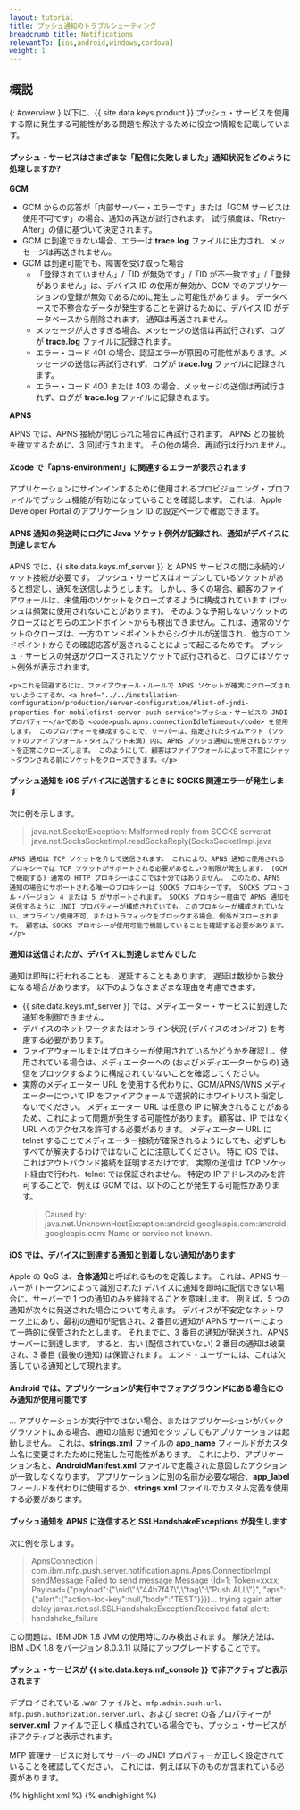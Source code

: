 ```yaml
---
layout: tutorial
title: プッシュ通知のトラブルシューティング
breadcrumb_title: Notifications
relevantTo: [ios,android,windows,cordova]
weight: 1
---
```

<!-- NLS_CHARSET=UTF-8 -->
## 概説
{: #overview }
以下に、{{ site.data.keys.product }} プッシュ・サービスを使用する際に発生する可能性がある問題を解決するために役立つ情報を記載しています。

<div class="panel panel-default">
  <div class="panel-heading"><h4>プッシュ・サービスはさまざまな「配信に失敗しました」通知状況をどのように処理しますか?</h4></div>
  <div class="panel-body">
    <b>GCM</b><br/>
    <ul>
        <li>GCM からの応答が「内部サーバー・エラーです」または「GCM サービスは使用不可です」の場合、通知の再送が試行されます。 試行頻度は、「Retry-After」の値に基づいて決定されます。</li>
        <li>GCM に到達できない場合、エラーは <b>trace.log</b> ファイルに出力され、メッセージは再送されません。</li>
        <li>GCM は到達可能でも、障害を受け取った場合
            <ul>
                <li>「登録されていません」/「ID が無効です」/「ID が不一致です」/「登録がありません」は、デバイス ID の使用が無効か、GCM でのアプリケーションの登録が無効であるために発生した可能性があります。 データベースで不整合なデータが発生することを避けるために、デバイス ID がデータベースから削除されます。 通知は再送されません。</li>
                <li>メッセージが大きすぎる場合、メッセージの送信は再試行されず、ログが <b>trace.log</b> ファイルに記録されます。</li>
                <li>エラー・コード 401 の場合、認証エラーが原因の可能性があります。メッセージの送信は再試行されず、ログが <b>trace.log</b> ファイルに記録されます。</li>
                <li>エラー・コード 400 または 403 の場合、メッセージの送信は再試行されず、ログが <b>trace.log</b> ファイルに記録されます。</li>
            </ul>
        </li>
    </ul>
    <b>APNS</b><br/>
    <p>APNS では、APNS 接続が閉じられた場合に再試行されます。 APNS との接続を確立するために、3 回試行されます。 その他の場合、再試行は行われません。</p>
  </div>
</div>

<div class="panel panel-default">
  <div class="panel-heading"><h4>Xcode で「apns-environment」に関連するエラーが表示されます</h4></div>
  <div class="panel-body">
    <p>アプリケーションにサインインするために使用されるプロビジョニング・プロファイルでプッシュ機能が有効になっていることを確認します。 これは、Apple Developer Portal のアプリケーション ID の設定ページで確認できます。</p>
  </div>
</div>

<div class="panel panel-default">
  <div class="panel-heading"><h4>APNS 通知の発送時にログに Java ソケット例外が記録され、通知がデバイスに到達しません</h4></div>
  <div class="panel-body">
    <p>APNS では、{{ site.data.keys.mf_server }} と APNS サービスの間に永続的ソケット接続が必要です。 プッシュ・サービスはオープンしているソケットがあると想定し、通知を送信しようとします。 しかし、多くの場合、顧客のファイアウォールは、未使用のソケットをクローズするように構成されています (プッシュは頻繁に使用されないことがあります)。 そのような予期しないソケットのクローズはどちらのエンドポイントからも検出できません。これは、通常のソケットのクローズは、一方のエンドポイントからシグナルが送信され、他方のエンドポイントからその確認応答が返されることによって起こるためです。 プッシュ・サービスの発送がクローズされたソケットで試行されると、ログにはソケット例外が表示されます。</p>
    
    <p>これを回避するには、ファイアウォール・ルールで APNS ソケットが確実にクローズされないようにするか、<a href="../../installation-configuration/production/server-configuration/#list-of-jndi-properties-for-mobilefirst-server-push-service">プッシュ・サービスの JNDI プロパティー</a>である <code>push.apns.connectionIdleTimeout</code> を使用します。 このプロパティーを構成することで、サーバーは、指定されたタイムアウト (ソケットのファイアウォール・タイムアウト未満) 内に APNS プッシュ通知に使用されるソケットを正常にクローズします。 このようにして、顧客はファイアウォールによって不意にシャットダウンされる前にソケットをクローズできます。</p>
  </div>
</div>

<div class="panel panel-default">
  <div class="panel-heading"><h4>プッシュ通知を iOS デバイスに送信するときに SOCKS 関連エラーが発生します</h4></div>
  <div class="panel-body">
    <p>次に例を示します。 <blockquote>java.net.SocketException: Malformed reply from SOCKS serverat java.net.SocksSocketImpl.readSocksReply(SocksSocketImpl.java</blockquote>
    
    APNS 通知は TCP ソケットを介して送信されます。 これにより、APNS 通知に使用されるプロキシーでは TCP ソケットがサポートされる必要があるという制限が発生します。 (GCM で機能する) 通常の HTTP プロキシーはここでは十分ではありません。 このため、APNS 通知の場合にサポートされる唯一のプロキシーは SOCKS プロキシーです。 SOCKS プロトコル・バージョン 4 または 5 がサポートされます。 SOCKS プロキシー経由で APNS 通知を送信するように JNDI プロパティーが構成されていても、このプロキシーが構成されていない、オフライン/使用不可、またはトラフィックをブロックする場合、例外がスローされます。 顧客は、SOCKS プロキシーが使用可能で機能していることを確認する必要があります。</p>
  </div>
</div>

<div class="panel panel-default">
  <div class="panel-heading"><h4>通知は送信されたが、デバイスに到達しませんでした</h4></div>
  <div class="panel-body">
    <p>通知は即時に行われることも、遅延することもあります。 遅延は数秒から数分になる場合があります。 以下のようなさまざまな理由を考慮できます。</p>
    <ul>
        <li>{{ site.data.keys.mf_server }} では、メディエーター・サービスに到達した通知を制御できません。</li>
        <li>デバイスのネットワークまたはオンライン状況 (デバイスのオン/オフ) を考慮する必要があります。</li>
        <li>ファイアウォールまたはプロキシーが使用されているかどうかを確認し、使用されている場合は、メディエーターへの (およびメディエーターからの) 通信をブロックするように構成されていないことを確認してください。</li>
        <li>実際のメディエーター URL を使用する代わりに、GCM/APNS/WNS メディエーターについて IP をファイアウォールで選択的にホワイトリスト指定しないでください。 メディエーター URL は任意の IP に解決されることがあるため、これによって問題が発生する可能性があります。 顧客は、IP ではなく URL へのアクセスを許可する必要があります。 メディエーター URL に telnet することでメディエーター接続が確保されるようにしても、必ずしもすべてが解決するわけではないことに注意してください。 特に iOS では、これはアウトバウンド接続を証明するだけです。 実際の送信は TCP ソケット経由で行われ、telnet では保証されません。 特定の IP アドレスのみを許可することで、例えば GCM では、以下のことが発生する可能性があります。 <blockquote>Caused by: java.net.UnknownHostException:android.googleapis.com:android.googleapis.com: Name or service not known.</blockquote></li>
    </ul>
  </div>
</div>

<div class="panel panel-default">
  <div class="panel-heading"><h4>iOS では、デバイスに到達する通知と到着しない通知があります</h4></div>
  <div class="panel-body">
    <p>Apple の QoS は、<b>合体通知</b>と呼ばれるものを定義します。 これは、APNS サーバーが (トークンによって識別された) デバイスに通知を即時に配信できない場合に、サーバーで 1 つの通知のみを維持することを意味します。 例えば、5 つの通知が次々に発送された場合について考えます。 デバイスが不安定なネットワーク上にあり、最初の通知が配信され、2 番目の通知が APNS サーバーによって一時的に保管されたとします。 それまでに、3 番目の通知が発送され、APNS サーバーに到達します。 すると、古い (配信されていない) 2 番目の通知は破棄され、3 番目 (最後の通知) は保管されます。 エンド・ユーザーには、これは欠落している通知として現れます。</p>
  </div>
</div>

<div class="panel panel-default">
  <div class="panel-heading"><h4>Android では、アプリケーションが実行中でフォアグラウンドにある場合にのみ通知が使用可能です</h4></div>
  <div class="panel-body">
    <p>... アプリケーションが実行中ではない場合、またはアプリケーションがバックグラウンドにある場合、通知の陰影で通知をタップしてもアプリケーションは起動しません。 これは、<b>strings.xml</b> ファイルの <b>app_name</b> フィールドがカスタム名に変更されたために発生した可能性があります。 これにより、アプリケーション名と、<b>AndroidManifest.xml</b> ファイルで定義された意図したアクションが一致しなくなります。  アプリケーションに別の名前が必要な場合、<b>app_label</b> フィールドを代わりに使用するか、<b>strings.xml</b> ファイルでカスタム定義を使用する必要があります。</p>
  </div>
</div>


<div class="panel panel-default">
  <div class="panel-heading"><h4>プッシュ通知を APNS に送信すると SSLHandshakeExceptions が発生します</h4></div>
  <div class="panel-body">
  <p>次に例を示します。</p> <blockquote>ApnsConnection | com.ibm.mfp.push.server.notification.apns.Apns.Connectionlmpl sendMessage Failed to send message Message (Id=1;  Token=xxxx; Payload={"payload":{"\nid\":\"44b7f47\",\"tag\":\"Push.ALL\"}", "aps":{"alert":{"action-loc-key":null,"body":"TEST"}}})... trying again after delay javax.net.ssl.SSLHandshakeException:Received fatal alert: handshake_failure</blockquote>
<p>この問題は、IBM JDK 1.8 JVM の使用時にのみ検出されます。 解決方法は、IBM JDK 1.8 をバージョン 8.0.3.11 以降にアップグレードすることです。</p>
  </div>
</div>

<div class="panel panel-default">
  <div class="panel-heading"><h4>プッシュ・サービスが {{ site.data.keys.mf_console }} で非アクティブと表示されます</h4></div>
  <div class="panel-body">
    <p>デプロイされている .war ファイルと、<code>mfp.admin.push.url</code>、<code>mfp.push.authorization.server.url</code>、および <code>secret</code> の各プロパティーが <b>server.xml</b> ファイルで正しく構成されている場合でも、プッシュ・サービスが非アクティブと表示されます。</p>
    <p>MFP 管理サービスに対してサーバーの JNDI プロパティーが正しく設定されていることを確認してください。 これには、例えば以下のものが含まれている必要があります。</p>

{% highlight xml %}
<jndiEntry jndiName="mfpadmin/mfp.admin.push.url" value='"http://localhost:9080/imfpush"'/>
<jndiEntry jndiName="mfpadmin/mfp.admin.authorization.server.url" value='"http://localhost:9080/mfp"'/>
<jndiEntry jndiName="mfpadmin/mfp.push.authorization.client.id" value='"push-client-id"'/>
<jndiEntry jndiName="mfpadmin/mfp.push.authorization.client.secret" value='"pushSecret"'/>
<jndiEntry jndiName="mfpadmin/mfp.admin.authorization.client.id" value='"admin-client-id"'/>
<jndiEntry jndiName="mfpadmin/mfp.admin.authorization.client.secret" value='"adminSecret"'/>
<jndiEntry jndiName="mfpadmin/mfp.config.service.password" value='"{xor}DCs+LStubWw="'/>
<jndiEntry jndiName="mfpadmin/mfp.config.service.user" value='"configUser"'/>
{% endhighlight %}
  </div>
</div>
